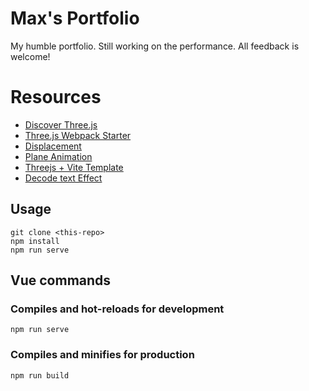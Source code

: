 
# Max's Portfolio

My humble portfolio.
Still working on the performance. All feedback is welcome!

# Resources

 - [Discover Three.js](https://discoverthreejs.com/)
 - [Three.js Webpack Starter](https://github.com/designcourse/threejs-webpack-starter)
 - [Displacement](https://youtu.be/2AQLMZwQpDo)
 - [Plane Animation](https://codepen.io/chriscourses/pen/GRrWQdE)
 - [Threejs + Vite Template](https://github.com/maxfer03/vue-three-starter)
 - [Decode text Effect](https://codepen.io/bwilytsch/pen/KMaoeY)

## Usage

```
git clone <this-repo>
npm install
npm run serve
```

## Vue commands

### Compiles and hot-reloads for development
```
npm run serve
```

### Compiles and minifies for production
```
npm run build
```




